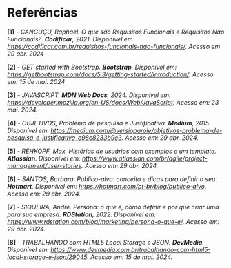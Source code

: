 # Referências

**[1]** - _CANGUÇU, Raphael. O que são Requisitos Funcionais e Requisitos Não Funcionais?. **Codificar**, 2021. Disponível em <https://codificar.com.br/requisitos-funcionais-nao-funcionais/>. Acesso em 29 abr. 2024_

**[2]** - _GET started with Bootstrap. **Bootstrap**. Disponível em: <https://getbootstrap.com/docs/5.3/getting-started/introduction/>. Acesso em: 15 de mai. 2024_

**[3]** - _JAVASCRIPT. **MDN Web Docs**, 2024. Disponível em: <https://developer.mozilla.org/en-US/docs/Web/JavaScript>. Acesso em: 23 mai. 2024._

**[4]** - _OBJETIVOS, Problema de pesquisa e Justificativa. **Medium**, 2015. Disponível em: <https://medium.com/@versioparole/objetivos-problema-de-pesquisa-e-justificativa-c98c8233b9c3>. Acesso em: 29 abr. 2024._

**[5]** - _REHKOPF, Max. Histórias de usuários com exemplos e um template. **Atlassian**. Disponível em: <https://www.atlassian.com/br/agile/project-management/user-stories>. Acesso em: 29 abr. 2024._

**[6]** - _SANTOS, Barbara. Público-alvo: conceito e dicas para definir o seu. **Hotmart**. Disponível em: <https://hotmart.com/pt-br/blog/publico-alvo>. Acesso em: 29 abr. 2024._

**[7]** - _SIQUEIRA, André. Persona: o que é, como definir e por que criar uma para sua empresa. **RDStation**, 2022. Disponível em: <https://www.rdstation.com/blog/marketing/persona-o-que-e/>. Acesso em: 29 abr. 2024._

**[8]** - _TRABALHANDO com HTML5 Local Storage e JSON. **DevMedia**. Disponível em: <https://www.devmedia.com.br/trabalhando-com-html5-local-storage-e-json/29045>. Acesso em: 15 de mai. 2024._



